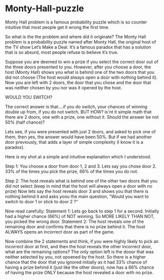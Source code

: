 # Monty-Hall-puzzle

Monty Hall problem is a famous probability puzzle which is so counter intuitive that most people get it wrong the first time.

So what is the the problem and where did it originate?
The Monty Hall problem is a probability puzzle named after Monty Hall, the original host of the TV show Let’s Make a Deal. It’s a famous paradox that has a solution that is so absurd, most people refuse to believe it’s true.

Suppose you are deemed to win a prize if you select the correct door out of the three doors presented to you. However, after you choose a door, the host (Monty Hall) shows you what is behind one of the two doors
that you did not choose (The host would always open a door with nothing behind it). Now you are left with 2 doors, the door that you chose and the door that was neither chosen by you nor was it opened by the host.

WOULD YOU SWITCH?

The correct answer is that....if you do switch, your chances of winning double up from, if you do not switch.
BUT HOW? is'nt it simple math that there are 2 doors, one with a prize, one without it. Should the answer be not 50% (half chance)?

Lets see, if you were presented with just 2 doors, and asked to pick one of them, then yes, the answer would have been 50%.
But if we had another door previously, that adds a layer of simple complexity (I know it is a paradox).

Here is my shot at a simple and intuitive explanation which I understood.

Step 1:
You choose a door from door 1, 2 and 3. Lets say you chose door 2. 33% of the times you pick the prize, 66% of the times you do not.

Step 2:
The host reveals what is behind one of the other two doors that you did not select (keep in mind that the host will always open a door with no prize)
Now lets say the host reveals door 3 and shows you that there is nothing behind it and asks yoou the main question, "Would you want to switch to door 1 or stick to door 2 ?"

Now read carefully:
Statement 1: Lets go back to step 1 for a second. Initially had a higher chance (66%) of NOT winning. So MORE LIKELY THAN NOT, you picked the wrong door.
Statement 2: The host reveals one of the remaining door and confirms that there is no prize behind it. The host ALWAYS opens an incorrect door as part of the game.

Now combine the 2 statements and think, if you were highly likely to pick an incorrect door at first, and then the host reveals the other incorrect door, what are the remaining options?
The only option left is the dooor that was neither selected by you, not opoened by the host. So there is a higher chance that the door that you ignored initially as it had 33% chance of
having a prize behind it (just like the other doors), now has a 66% chance of having the prize ONLY because the host revealed a door with no prize.
